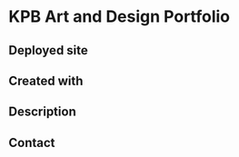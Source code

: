 # KPB Art and Design Portfolio 


## Deployed site 


## Created with 


## Description


## Contact

